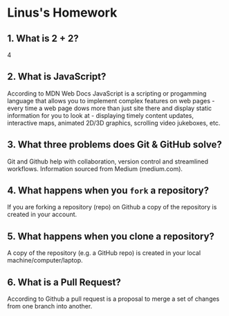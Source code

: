 # Linus's Homework

## 1. What is 2 + 2?

4

## 2. What is JavaScript?

According to MDN Web Docs JavaScript is a scripting or progamming language that allows you to implement complex features on web pages - every time a web page dows more than just site there and display static information for you to look at - displaying timely content updates, interactive maps, animated 2D/3D graphics, scrolling video jukeboxes, etc.

## 3. What three problems does Git & GitHub solve?

Git and Github help with collaboration, version control and streamlined workflows. Information sourced from Medium (medium.com).

## 4. What happens when you `fork` a repository?

If you are forking a repository (repo) on Github a copy of the repository is created in your account.

## 5. What happens when you clone a repository?

A copy of the repository (e.g. a GitHub repo) is created in your local machine/computer/laptop.

## 6. What is a Pull Request?

According to Github a pull request is a proposal to merge a set of changes from one branch into another.
